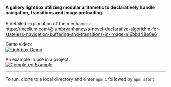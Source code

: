 #### A gallery lightbox utilizing modular arithmetic to declaratively handle navigation, transitions and image preloading.  
  
  
A detailed explanation of the mechanics: https://medium.com/@iambryanhaney/a-novel-declarative-algorithm-for-stateless-navigation-buffering-and-transitions-in-image-a16bbd48e0e6  
  
  
Demo video:  
[![Lightbox Demo](http://img.youtube.com/vi/t7WgL2wMdyY/0.jpg)](https://youtu.be/t7WgL2wMdyY "Lightbox Demo")


An example in use in a project.  
[![Completed Example](http://img.youtube.com/vi/nvna1ln8Cn8/0.jpg)](https://youtu.be/nvna1ln8Cn8 "Completed Example")
  
  
***  
  
  
To run, clone to a local directory and enter `npm i` followed by `npm start`.  
